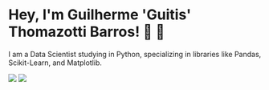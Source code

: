 # Hey, I'm Guilherme 'Guitis' Thomazotti Barros! :wave: :vulcan_salute:

I am a Data Scientist studying in Python, specializing in libraries like Pandas, Scikit-Learn, and Matplotlib.

<div style="display: inline-block"> 
  <a href="www.linkedin.com/in/guilherme-thomazotti" target="_blank"><img src="https://img.shields.io/badge/-LinkedIn-%230077B5?style=for-the-badge&logo=linkedin&logoColor=white" target="_blank"></a> 
  <a href = "mailto:guilhermetb50[at]gmail.com"><img src="https://img.shields.io/badge/Gmail-D14836?style=for-the-badge&logo=gmail&logoColor=white" target="_blank"></a>
</div>
